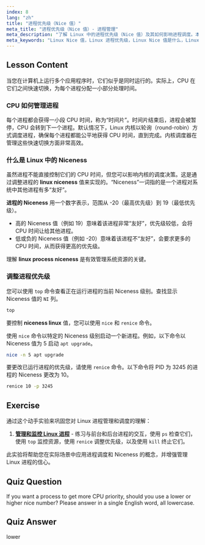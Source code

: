 ```yaml
---
index: 8
lang: "zh"
title: "进程优先级（Nice 值）"
meta_title: "进程优先级（Nice 值）- 进程管理"
meta_description: "了解 Linux 中的进程优先级（Nice 值）及其如何影响进程调度。本教程解释了 Linux 进程的 Nice 值，并介绍使用 nice 和 renice 命令来管理 CPU 调度和提高系统性能。"
meta_keywords: "Linux Nice 值，Linux 进程优先级，Linux Nice 值是什么，Linux 进程 Nice 值，进程优先级，nice 命令，renice 命令，CPU 调度"
---
```


## Lesson Content

当您在计算机上运行多个应用程序时，它们似乎是同时运行的。实际上，CPU 在它们之间快速切换，为每个进程分配一小部分处理时间。

### CPU 如何管理进程

每个进程都会获得一小段 CPU 时间，称为“时间片”。时间片结束后，进程会被暂停，CPU 会转到下一个进程。默认情况下，Linux 内核以轮询（round-robin）方式调度进程，确保每个进程都能公平地获得 CPU 时间，直到完成。内核调度器在管理这些快速切换方面非常高效。

### 什么是 Linux 中的 Niceness

虽然进程不能直接控制它们的 CPU 时间，但您可以影响内核的调度决策。这是通过调整进程的 **linux niceness** 值来实现的。“Niceness”一词指的是一个进程对系统中其他进程有多“友好”。

**进程的 Niceness** 用一个数字表示，范围从 -20（最高优先级）到 19（最低优先级）。

- 高的 Niceness 值（例如 19）意味着该进程非常“友好”，优先级较低，会将 CPU 时间让给其他进程。
- 低或负的 Niceness 值（例如 -20）意味着该进程不“友好”，会要求更多的 CPU 时间，从而获得更高的优先级。

理解 **linux process niceness** 是有效管理系统资源的关键。

### 调整进程优先级

您可以使用 `top` 命令查看正在运行进程的当前 Niceness 级别。查找显示 Niceness 值的 `NI` 列。

```bash
top
```

要控制 **niceness linux** 值，您可以使用 `nice` 和 `renice` 命令。

使用 `nice` 命令以特定的 Niceness 级别启动一个新进程。例如，以下命令以 Niceness 值为 5 启动 `apt upgrade`。

```bash
nice -n 5 apt upgrade
```

要更改已运行进程的优先级，请使用 `renice` 命令。以下命令将 PID 为 3245 的进程的 Niceness 更改为 10。

```bash
renice 10 -p 3245
```

## Exercise

通过这个动手实验来巩固您对 Linux 进程管理和调度的理解：

1. **[管理和监控 Linux 进程](https://labex.io/zh/labs/comptia-manage-and-monitor-linux-processes-590864)** - 练习与前台和后台进程的交互，使用 `ps` 检查它们，使用 `top` 监控资源，使用 `renice` 调整优先级，以及使用 `kill` 终止它们。

此实验将帮助您在实际场景中应用进程调度和 Niceness 的概念，并增强管理 Linux 进程的信心。

## Quiz Question

If you want a process to get more CPU priority, should you use a lower or higher nice number? Please answer in a single English word, all lowercase.

## Quiz Answer

lower

